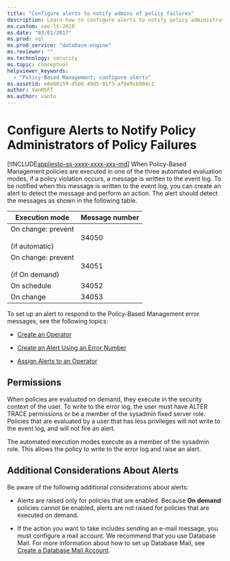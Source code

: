 ```yaml
---
title: "Configure alerts to notify admins of policy failures"
description: Learn how to configure alerts to notify policy administrators when a SQL Server fails a policy evaluation.
ms.custom: seo-lt-2019
ms.date: "03/01/2017"
ms.prod: sql
ms.prod_service: "database-engine"
ms.reviewer: ""
ms.technology: security
ms.topic: conceptual
helpviewer_keywords: 
  - "Policy-Based Management, configure alerts"
ms.assetid: e8e60159-d5b0-49d5-91f3-af8e9cb994c1
author: VanMSFT
ms.author: vanto
---
```

# Configure Alerts to Notify Policy Administrators of Policy Failures
[!INCLUDE[appliesto-ss-xxxx-xxxx-xxx-md](../../includes/appliesto-ss-xxxx-xxxx-xxx-md.md)]
  When Policy-Based Management policies are executed in one of the three automated evaluation modes, if a policy violation occurs, a message is written to the event log. To be notified when this message is written to the event log, you can create an alert to detect the message and perform an action. The alert should detect the messages as shown in the following table.  
  
|Execution mode|Message number|  
|--------------------|--------------------|  
|On change: prevent<br /><br /> (if automatic)|34050|  
|On change: prevent<br /><br /> (if On demand)|34051|  
|On schedule|34052|  
|On change|34053|  
  
 To set up an alert to respond to the Policy-Based Management error messages, see the following topics:  
  
-   [Create an Operator](../../ssms/agent/create-an-operator.md)  
  
-   [Create an Alert Using an Error Number](../../ssms/agent/create-an-alert-using-an-error-number.md)  
  
-   [Assign Alerts to an Operator](../../ssms/agent/assign-alerts-to-an-operator.md)  
  
## Permissions  
 When policies are evaluated on demand, they execute in the security context of the user. To write to the error log, the user must have ALTER TRACE permissions or be a member of the sysadmin fixed server role. Policies that are evaluated by a user that has less privileges will not write to the event log, and will not fire an alert.  
  
 The automated execution modes execute as a member of the sysadmin role. This allows the policy to write to the error log and raise an alert.  
  
## Additional Considerations About Alerts  
 Be aware of the following additional considerations about alerts:  
  
-   Alerts are raised only for policies that are enabled. Because **On demand** policies cannot be enabled, alerts are not raised for policies that are executed on demand.  
  
-   If the action you want to take includes sending an e-mail message, you must configure a mail account. We recommend that you use Database Mail. For more information about how to set up Database Mail, see [Create a Database Mail Account](../../relational-databases/database-mail/create-a-database-mail-account.md).  
  
  
